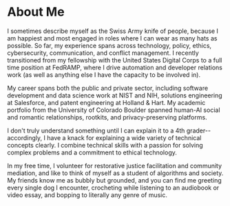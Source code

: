 # About Me
I sometimes describe myself as the Swiss Army knife of people, because I am happiest and most engaged in roles where I can wear as many hats as possible. So far, my experience spans across technology, policy, ethics, cybersecurity, communication, and conflict management. I recently transitioned from my fellowship with the United States Digital Corps to a full time position at FedRAMP, where I drive automation and developer relations work (as well as anything else I have the capacity to be involved in).

My career spans both the public and private sector, including software development and data science work at NIST and NIH, solutions engineering at Salesforce, and patent engineering at Holland & Hart. My academic portfolio from the University of Colorado Boulder spanned human-AI social and romantic relationships, rootkits, and privacy-preserving platforms.

I don't truly understand something until I can explain it to a 4th grader-- accordingly, I have a knack for explaining a wide variety of technical concepts clearly. I combine technical skills with a passion for solving complex problems and a commitment to ethical technology.

In my free time, I volunteer for restorative justice facilitation and community mediation, and like to think of myself as a student of algorithms and society. My friends know me as bubbly but grounded, and you can find me greeting every single dog I encounter, crocheting while listening to an audiobook or video essay, and bopping to literally any genre of music.
